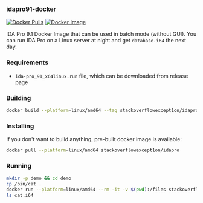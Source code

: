 ### idapro91-docker

[![Docker Pulls](https://img.shields.io/docker/pulls/stackoverflowexcept1on/idapro)](https://hub.docker.com/r/stackoverflowexcept1on/idapro)
[![Docker Image](https://img.shields.io/badge/docker_image-1.01GB-blue)](https://hub.docker.com/r/stackoverflowexcept1on/idapro)

IDA Pro 9.1 Docker Image that can be used in batch mode (without GUI). You can run IDA Pro on a Linux server at night and get `database.i64` the next day.

### Requirements

- `ida-pro_91_x64linux.run` file, which can be downloaded from release page

### Building

```bash
docker build --platform=linux/amd64 --tag stackoverflowexcept1on/idapro .
```

### Installing

If you don't want to build anything, pre-built docker image is available:

```bash
docker pull --platform=linux/amd64 stackoverflowexcept1on/idapro
```

### Running

```bash
mkdir -p demo && cd demo
cp /bin/cat .
docker run --platform=linux/amd64 --rm -it -v $(pwd):/files stackoverflowexcept1on/idapro -P+ -B /files/cat
ls cat.i64
```
